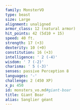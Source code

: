 ```yaml
---
family: MonsterVO
type: beast
size: Large
alignment: unaligned
armor_class: 12 (natural armor)
hit_points: 42 (5d10 + 15)
speed: 40 ft.
strength: 17 (+3)
dexterity: 10 (+0)
constitution: 16 (+3)
intelligence: ' 2 (-4)'
wisdom: ' 7 (-2)'
charisma: ' 5 (-3)'
senses: passive Perception 8
languages: '-'
challenge: 2 (450 XP)
x_p: 450
id: monsters_vo.md#giant-boar
title: Giant Boar
alias: Sanglier géant
---
```


